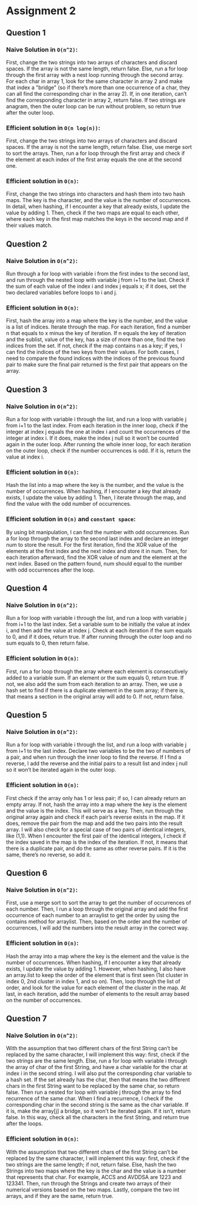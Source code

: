 # Assignment 2

## Question 1

### Naive Solution in `O(n^2)`:
First, change the two strings into two arrays of characters and discard spaces. If the array is not the same length, return false. Else, run a for loop through the first array with a nest loop running through the second array. For each char in array 1, look for the same character in array 2 and make that index a "bridge" (so if there’s more than one occurrence of a char, they can all find the corresponding char in the array 2). If, in one iteration, can’t find the corresponding character in array 2, return false. If two strings are anagram, then the outer loop can be run without problem, so return true after the outer loop.

### Efficient solution in `O(n log(n))`: 
First, change the two strings into two arrays of characters and discard spaces. If the array is not the same length, return false. Else, use merge sort to sort the arrays. Then, run a for loop through the first array and check if the element at each index of the first array equals the one at the second one. 

### Efficient solution in `O(n)`:
First, change the two strings into characters and hash them into two hash maps. The key is the character, and the value is the number of occurrences. In detail, when hashing, if I encounter a key that already exists, I update the value by adding 1. Then, check if the two maps are equal to each other, where each key in the first map matches the keys in the second map and if their values match.

## Question 2

### Naive Solution in `O(n^2)`: 
Run through a for loop with variable i from the first index to the second last, and run through the nested loop with variable j from i+1 to the last. Check if the sum of each value of the index i and index j equals x; if it does, set the two declared variables before loops to i and j. 

### Efficient solution in `O(n)`:
First, hash the array into a map where the key is the number, and the value is a list of indices. Iterate through the map. For each iteration, find a number n that equals to x minus the key of iteration. If n equals the key of iteration and the sublist, value of the key, has a size of more than one, find the two indices from the set. If not, check if the map contains n as a key; if yes, I can find the indices of the two keys from their values. For both cases, I need to compare the found indices with the indices of the previous found pair to make sure the final pair returned is the first pair that appears on the array.

## Question 3

### Naive Solution in `O(n^2)`: 
Run a for loop with variable i through the list, and run a loop with variable j from i+1 to the last index. From each iteration in the inner loop, check if the integer at index j equals the one at index i and count the occurrences of the integer at index i. If it does, make the index j null so it won’t be counted again in the outer loop. After running the whole inner loop, for each iteration on the outer loop, check if the number occurrences is odd. If it is, return the value at index i. 

### Efficient solution in `O(n)`: 
Hash the list into a map where the key is the number, and the value is the number of occurrences. When hashing, if I encounter a key that already exists, I update the value by adding 1. Then, I iterate through the map, and find the value with the odd number of occurrences. 

### Efficient solution in `O(n)` and `constant space`: 
By using bit manipulation, I can find the number with odd occurrences. Run a for loop through the array to the second last index and declare an integer num to store the result. For the first iteration, find the XOR value of the elements at the first index and the next index and store it in num. Then, for each iteration afterward, find the XOR value of num and the element at the next index. Based on the pattern found, num should equal to the number with odd occurrences after the loop.  

## Question 4

### Naive Solution in `O(n^2)`:
Run a for loop with variable i through the list, and run a loop with variable j from i+1 to the last index. Set a variable sum to be initially the value at index i, and then add the value at index j. Check at each iteration if the sum equals to 0, and if it does, return true. If after running through the outer loop and no sum equals to 0, then return false.

### Efficient solution in `O(n)`:
First, run a for loop through the array where each element is consecutively added to a variable sum. If an element or the sum equals 0, return true. If not, we also add the sum from each iteration to an array. Then, we use a hash set to find if there is a duplicate element in the sum array; if there is, that means a section in the original array will add to 0. If not, return false.

## Question 5

### Naive Solution in `O(n^2)`:
Run a for loop with variable i through the list, and run a loop with variable j from i+1 to the last index. Declare two variables to be the two of numbers of a pair, and when run through the inner loop to find the reverse. If I find a reverse, I add the reverse and the initial pairs to a result list and index j null so it won’t be iterated again in the outer loop. 

### Efficient solution in `O(n)`:
First check if the array only has 1 or less pair; if so, I can already return an empty array. If not, hash the array into a map where the key is the element and the value is the index. This will serve as a key. Then, run through the original array again and check if each pair’s reverse exists in the map. If it does, remove the pair from the map and add the two pairs into the result array. I will also check for a special case of two pairs of identical integers, like (1,1). When I encounter the first pair of the identical integers, I check if the index saved in the map is the index of the iteration. If not, it means that there is a duplicate pair, and do the same as other reverse pairs. If it is the same, there’s no reverse, so add it. 

## Question 6

### Naive Solution in `O(n^2)`:
First, use a merge sort to sort the array to get the number of occurrences of each number. Then, I run a loop through the original array and add the first occurrence of each number to an arraylist to get the order by using the contains method for arraylist. Then, based on the order and the number of occurrences, I will add the numbers into the result array in the correct way.

### Efficient solution in `O(n)`:
Hash the array into a map where the key is the element and the value is the number of occurrences. When hashing, if I encounter a key that already exists, I update the value by adding 1. However, when hashing, I also have an array.list to keep the order of the element that is first seen (1st cluster in index 0, 2nd cluster in index 1, and so on). Then, loop through the list of order, and look for the value for each element of the cluster in the map. At last, in each iteration, add the number of elements to the result array based on the number of occurrences.

## Question 7

### Naive Solution in `O(n^2)`:
With the assumption that two different chars of the first String can’t be replaced by the same character, I will implement this way: first, check if the two strings are the same length. Else, run a for loop with variable i through the array of char of the first String, and have a char variable for the char at index i in the second string. I will also put the corresponding char variable to a hash set. If the set already has the char, then that means the two different chars in the first String want to be replaced by the same char, so return false. Then run a nested for loop with variable j through the array to find recurrence of the same char. When I find a recurrence, I check if the corresponding char in the second string is the same as the char variable. If it is, make the array[j] a bridge, so it won't be iterated again. If it isn’t, return false. In this way, check all the characters in the first String, and return true after the loops. 

### Efficient solution in `O(n)`:
With the assumption that two different chars of the first String can’t be replaced by the same character, I will implement this way: first, check if the two strings are the same length; if not, return false. Else, hash the two Strings into two maps where the key is the char and the value is a number that represents that char. For example, ACCS and AVDDSA are 1223 and 123341. Then, run through the Strings and create two arrays of their numerical versions based on the two maps. Lastly, compare the two int arrays, and if they are the same, return true.
